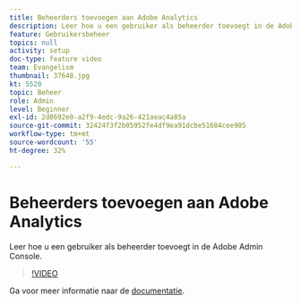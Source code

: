```yaml
---
title: Beheerders toevoegen aan Adobe Analytics
description: Leer hoe u een gebruiker als beheerder toevoegt in de Adobe Admin Console.
feature: Gebruikersbeheer
topics: null
activity: setup
doc-type: feature video
team: Evangelism
thumbnail: 37648.jpg
kt: 5520
topic: Beheer
role: Admin
level: Beginner
exl-id: 2d8692e0-a2f9-4edc-9a26-421aeac4a85a
source-git-commit: 32424f3f2b05952fe4df9ea91dcbe51684cee905
workflow-type: tm+mt
source-wordcount: '55'
ht-degree: 32%

---
```


# Beheerders toevoegen aan Adobe Analytics

Leer hoe u een gebruiker als beheerder toevoegt in de Adobe Admin Console.

>[!VIDEO](https://video.tv.adobe.com/v/37648/?quality=12&learn=on)

Ga voor meer informatie naar de [documentatie](https://helpx.adobe.com/nl/enterprise/using/admin-console.html).
